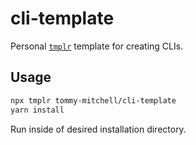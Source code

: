 # cli-template

Personal [`tmplr`](https://github.com/loreanvictor/tmplr) template for creating CLIs.

## Usage

```sh
npx tmplr tommy-mitchell/cli-template
yarn install
```

Run inside of desired installation directory.
